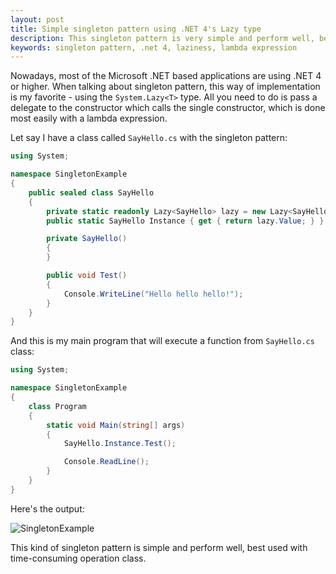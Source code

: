 ```yaml
---
layout: post
title: Simple singleton pattern using .NET 4's Lazy type
description: This singleton pattern is very simple and perform well, best used with time-consuming operation class in C# programming.
keywords: singleton pattern, .net 4, laziness, lambda expression
---
```


Nowadays, most of the Microsoft .NET based applications are using .NET 4 or higher. When talking about singleton pattern, this way of implementation is my favorite - using the `System.Lazy<T>` type. All you need to do is pass a delegate to the constructor which calls the single constructor, which is done most easily with a lambda expression.

Let say I have a class called `SayHello.cs` with the singleton pattern:

```csharp
using System;

namespace SingletonExample
{
    public sealed class SayHello
    {
        private static readonly Lazy<SayHello> lazy = new Lazy<SayHello>(() => new SayHello());
        public static SayHello Instance { get { return lazy.Value; } }

        private SayHello()
        {
        }

        public void Test()
        {
            Console.WriteLine("Hello hello hello!");
        }
    }
}
```

And this is my main program that will execute a function from `SayHello.cs` class:

```csharp
using System;

namespace SingletonExample
{
    class Program
    {
        static void Main(string[] args)
        {
            SayHello.Instance.Test();

            Console.ReadLine();
        }
    }
}
```

Here's the output:

![SingletonExample](http://i.imgur.com/Vnbsea3.png)

This kind of singleton pattern is simple and perform well, best used with time-consuming operation class.
